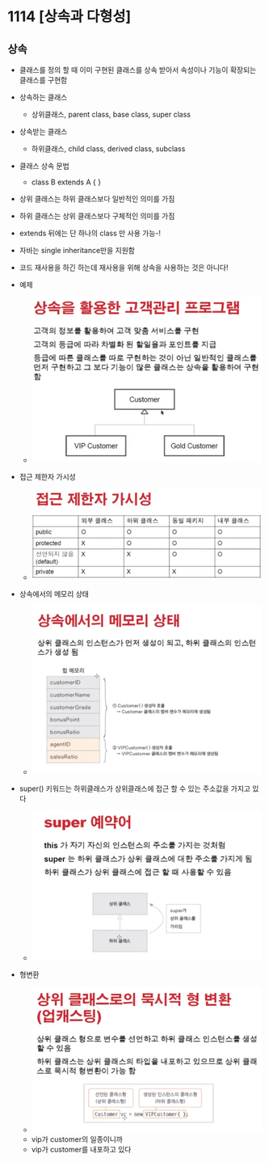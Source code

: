 # 1114 [상속과 다형성]

## 상속

- 클래스를 정의 할 때 이미 구현된 클래스를 상속 받아서 속성이나 기능이 확장되는 클래스를 구현함
- 상속하는 클래스
    - 상위클래스, parent class, base class, super class
- 상속받는 클래스
    - 하위클래스, child class, derived class, subclass
- 클래스 상속 문법
    - class B extends A { }

- 상위 클래스는 하위 클래스보다 일반적인 의미를 가짐
- 하위 클래스는 상위 클래스보다 구체적인 의미를 가짐
- extends 뒤에는 단 하나의 class 만 사용 가능-!
- 자바는 single inheritance만을 지원함
- 코드 재사용을 하긴 하는데 재사용을 위해 상속을 사용하는 것은 아니다!

- 예제
    - ![img.png](img.png)

- 접근 제한자 가시성
    - ![img_1.png](img_1.png)

- 상속에서의 메모리 상태
    - ![img_2.png](img_2.png)

- super() 키워드는 하위클래스가 상위클래스에 접근 할 수 있는 주소값을 가지고 있다
    - ![img_3.png](img_3.png)

- 형변환
    - ![img_4.png](img_4.png)
    - vip가 customer의 일종이니까
    - vip가 customer를 내포하고 있다